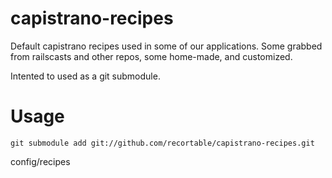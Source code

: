 capistrano-recipes
==================

Default capistrano recipes used in some of our applications. Some
grabbed from railscasts and other repos, some home-made, and customized.

Intented to used as a git submodule.

# Usage

    git submodule add git://github.com/recortable/capistrano-recipes.git
config/recipes
